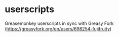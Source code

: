 # userscripts
Greasemonkey userscripts in sync with Greasy Fork (https://greasyfork.org/en/users/698254-fujifruity)
